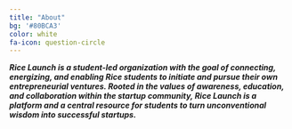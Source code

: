 ```yaml
---
title: "About"
bg: '#80BCA3'
color: white
fa-icon: question-circle
---
```




***Rice Launch is a student-led organization with the goal of connecting, energizing, and enabling Rice students to initiate and pursue their own entrepreneurial ventures. Rooted in the values of awareness, education, and collaboration within the startup community, Rice Launch is a platform and a central resource for students to turn unconventional wisdom into successful startups.***



